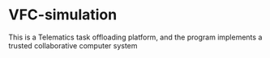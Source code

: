 # VFC-simulation
This is a Telematics task offloading platform, and the program implements a trusted collaborative computer system
